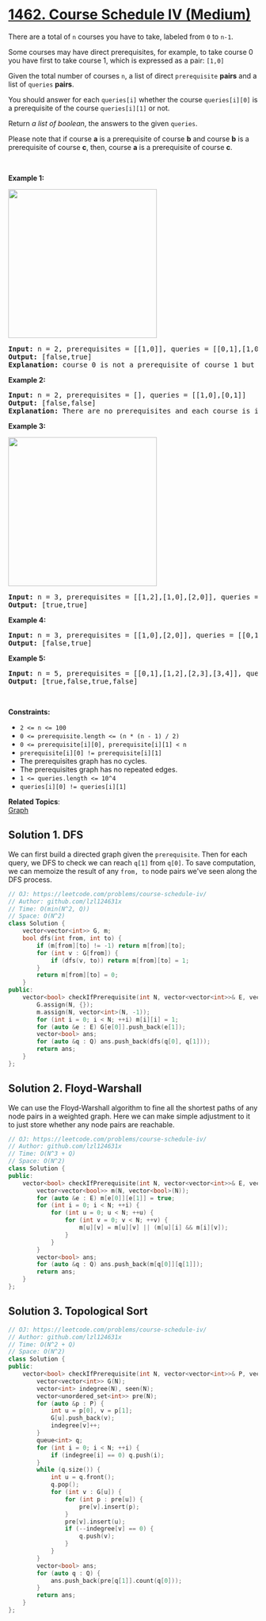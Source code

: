 # [1462. Course Schedule IV (Medium)](https://leetcode.com/problems/course-schedule-iv/)

<p>There are a total of <code>n</code> courses you have to take, labeled from <code>0</code> to <code>n-1</code>.</p>

<p>Some courses may have direct prerequisites, for example, to take course 0 you have first to take course 1, which is expressed as a pair: <code>[1,0]</code></p>

<p>Given the total number of courses <code>n</code>,&nbsp;a list of direct&nbsp;<code>prerequisite</code> <strong>pairs</strong> and a list of <code>queries</code> <strong>pairs</strong>.</p>

<p>You should answer for each <code>queries[i]</code> whether the course <code>queries[i][0]</code> is a&nbsp;prerequisite of the course&nbsp;<code>queries[i][1]</code> or not.</p>

<p>Return <em>a list of boolean</em>, the answers to the given <code>queries</code>.</p>

<p>Please note that if course <strong>a</strong> is a prerequisite of course <strong>b</strong> and course <strong>b</strong> is a prerequisite&nbsp;of course <strong>c</strong>, then, course <strong>a</strong> is a&nbsp;prerequisite of course <strong>c</strong>.</p>

<p>&nbsp;</p>
<p><strong>Example 1:</strong></p>
<img alt="" src="https://assets.leetcode.com/uploads/2020/04/17/graph.png" style="width: 300px; height: 300px;">
<pre><strong>Input:</strong> n = 2, prerequisites = [[1,0]], queries = [[0,1],[1,0]]
<strong>Output:</strong> [false,true]
<strong>Explanation:</strong> course 0 is not a prerequisite of course 1 but the opposite is true.
</pre>

<p><strong>Example 2:</strong></p>

<pre><strong>Input:</strong> n = 2, prerequisites = [], queries = [[1,0],[0,1]]
<strong>Output:</strong> [false,false]
<strong>Explanation:</strong> There are no prerequisites and each course is independent.
</pre>

<p><strong>Example 3:</strong></p>
<img alt="" src="https://assets.leetcode.com/uploads/2020/04/17/graph-1.png" style="width: 300px; height: 300px;">
<pre><strong>Input:</strong> n = 3, prerequisites = [[1,2],[1,0],[2,0]], queries = [[1,0],[1,2]]
<strong>Output:</strong> [true,true]
</pre>

<p><strong>Example 4:</strong></p>

<pre><strong>Input:</strong> n = 3, prerequisites = [[1,0],[2,0]], queries = [[0,1],[2,0]]
<strong>Output:</strong> [false,true]
</pre>

<p><strong>Example 5:</strong></p>

<pre><strong>Input:</strong> n = 5, prerequisites = [[0,1],[1,2],[2,3],[3,4]], queries = [[0,4],[4,0],[1,3],[3,0]]
<strong>Output:</strong> [true,false,true,false]
</pre>

<p>&nbsp;</p>
<p><strong>Constraints:</strong></p>

<ul>
	<li><code>2 &lt;= n &lt;= 100</code></li>
	<li><code>0 &lt;= prerequisite.length &lt;= (n * (n - 1) / 2)</code></li>
	<li><code>0 &lt;= prerequisite[i][0], prerequisite[i][1] &lt; n</code></li>
	<li><code>prerequisite[i][0] != prerequisite[i][1]</code></li>
	<li>The prerequisites graph has no cycles.</li>
	<li>The prerequisites graph has no repeated edges.</li>
	<li><code>1 &lt;= queries.length &lt;= 10^4</code></li>
	<li><code>queries[i][0] != queries[i][1]</code></li>
</ul>


**Related Topics**:  
[Graph](https://leetcode.com/tag/graph/)

## Solution 1. DFS

We can first build a directed graph given the `prerequisite`. Then for each query, we DFS to check we can reach `q[1]` from `q[0]`. To save computation, we can memoize the result of any `from, to` node pairs we've seen along the DFS process.

```cpp
// OJ: https://leetcode.com/problems/course-schedule-iv/
// Author: github.com/lzl124631x
// Time: O(min(N^2, Q))
// Space: O(N^2)
class Solution {
    vector<vector<int>> G, m;
    bool dfs(int from, int to) {
        if (m[from][to] != -1) return m[from][to];
        for (int v : G[from]) {
            if (dfs(v, to)) return m[from][to] = 1;
        }
        return m[from][to] = 0;
    }
public:
    vector<bool> checkIfPrerequisite(int N, vector<vector<int>>& E, vector<vector<int>>& Q) {
        G.assign(N, {});
        m.assign(N, vector<int>(N, -1));
        for (int i = 0; i < N; ++i) m[i][i] = 1;
        for (auto &e : E) G[e[0]].push_back(e[1]);
        vector<bool> ans;
        for (auto &q : Q) ans.push_back(dfs(q[0], q[1]));
        return ans;
    }
};
```

## Solution 2. Floyd-Warshall

We can use the Floyd-Warshall algorithm to fine all the shortest paths of any node pairs in a weighted graph. Here we can make simple adjustment to it to just store whether any node pairs are reachable.

```cpp
// OJ: https://leetcode.com/problems/course-schedule-iv/
// Author: github.com/lzl124631x
// Time: O(N^3 + Q)
// Space: O(N^2)
class Solution {
public:
    vector<bool> checkIfPrerequisite(int N, vector<vector<int>>& E, vector<vector<int>>& Q) {
        vector<vector<bool>> m(N, vector<bool>(N));
        for (auto &e : E) m[e[0]][e[1]] = true;
        for (int i = 0; i < N; ++i) {
            for (int u = 0; u < N; ++u) {
                for (int v = 0; v < N; ++v) {
                    m[u][v] = m[u][v] || (m[u][i] && m[i][v]);
                }
            }
        }
        vector<bool> ans;
        for (auto &q : Q) ans.push_back(m[q[0]][q[1]]);
        return ans;
    }
};
```

## Solution 3. Topological Sort

```cpp
// OJ: https://leetcode.com/problems/course-schedule-iv/
// Author: github.com/lzl124631x
// Time: O(N^2 + Q)
// Space: O(N^2)
class Solution {
public:
    vector<bool> checkIfPrerequisite(int N, vector<vector<int>>& P, vector<vector<int>>& Q) {
        vector<vector<int>> G(N);
        vector<int> indegree(N), seen(N);
        vector<unordered_set<int>> pre(N);
        for (auto &p : P) {
            int u = p[0], v = p[1];
            G[u].push_back(v);
            indegree[v]++;
        }
        queue<int> q;
        for (int i = 0; i < N; ++i) {
            if (indegree[i] == 0) q.push(i);
        }
        while (q.size()) {
            int u = q.front();
            q.pop();
            for (int v : G[u]) {
                for (int p : pre[u]) {
                    pre[v].insert(p);
                }
                pre[v].insert(u);
                if (--indegree[v] == 0) {
                    q.push(v);
                }
            }
        }
        vector<bool> ans;
        for (auto q : Q) {
            ans.push_back(pre[q[1]].count(q[0]));
        }
        return ans;
    }
};
```